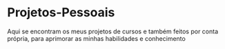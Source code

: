 # Projetos-Pessoais
 Aqui se encontram os meus projetos de cursos e também feitos por conta própria, para aprimorar as minhas habilidades e conhecimento
